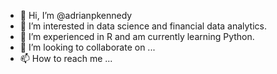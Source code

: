 - 👋 Hi, I’m @adrianpkennedy
- 👀 I’m interested in data science and financial data analytics. 
- 🌱 I’m experienced in R and am currently learning Python.
- 💞️ I’m looking to collaborate on ...
- 📫 How to reach me ...

<!---
adrianpkennedy/adrianpkennedy is a ✨ special ✨ repository because its `README.md` (this file) appears on your GitHub profile.
You can click the Preview link to take a look at your changes.
--->

